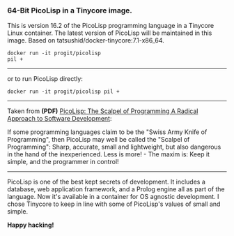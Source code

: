 ### 64-Bit PicoLisp in a Tinycore image.

This is version 16.2 of the PicoLisp programming language in a Tinycore Linux container. The latest version of PicoLisp will be maintained in this image.  Based on tatsushid/docker-tinycore:7.1-x86_64.

``` code
docker run -it progit/picolisp
pil +
```
___

or to run PicoLisp directly:

``` code
docker run -it progit/picolisp pil +
```

___

Taken from **(PDF)** [PicoLisp: The Scalpel of Programming A Radical Approach to Software Development](picolisp.com/wiki/!pdf?-B1103):

If some programming languages claim to be the "Swiss Army Knife of Programming", then PicoLisp may well be called the "Scalpel of Programming": Sharp, accurate, small and lightweight, but also dangerous in the hand of the inexperienced. Less is more! - The maxim is: Keep it simple, and the programmer in control!

___

PicoLisp is one of the best kept secrets of development.  It includes a database, web application framework, and a Prolog engine all as part of the language. Now it's available in a container for OS agnostic development.  I chose Tinycore to keep in line with some of PicoLisp's values of small and simple.

**Happy hacking!**
